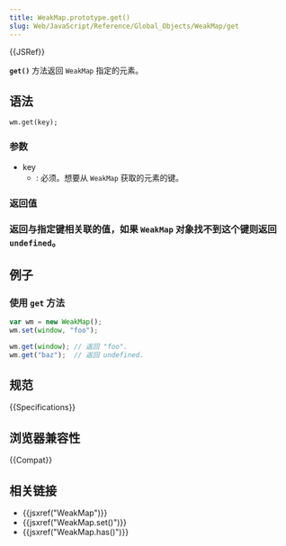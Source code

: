 ```yaml
---
title: WeakMap.prototype.get()
slug: Web/JavaScript/Reference/Global_Objects/WeakMap/get
---
```


{{JSRef}}

**`get()`** 方法返回 `WeakMap` 指定的元素。

## 语法

```plain
wm.get(key);
```

### 参数

- key
  - : 必须。想要从 `WeakMap` 获取的元素的键。

### 返回值

### 返回与指定键相关联的值，如果 `WeakMap` 对象找不到这个键则返回 `undefined`。

## 例子

### 使用 `get` 方法

```js
var wm = new WeakMap();
wm.set(window, "foo");

wm.get(window); // 返回 "foo".
wm.get("baz");  // 返回 undefined.
```

## 规范

{{Specifications}}

## 浏览器兼容性

{{Compat}}

## 相关链接

- {{jsxref("WeakMap")}}
- {{jsxref("WeakMap.set()")}}
- {{jsxref("WeakMap.has()")}}
